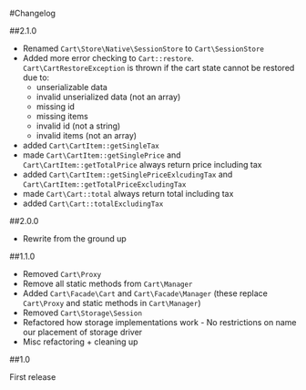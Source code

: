 #Changelog

##2.1.0

- Renamed `Cart\Store\Native\SessionStore` to `Cart\SessionStore`
- Added more error checking to `Cart::restore`. `Cart\CartRestoreException` is thrown if the cart state cannot be restored due to:
    - unserializable data
    - invalid unserialized data (not an array)
    - missing id
    - missing items
    - invalid id (not a string)
    - invalid items (not an array)
- added `Cart\CartItem::getSingleTax`
- made `Cart\CartItem::getSinglePrice` and `Cart\CartItem::getTotalPrice` always return price including tax
- added `Cart\CartItem::getSinglePriceExlcudingTax` and `Cart\CartItem::getTotalPriceExcludingTax`
- made `Cart\Cart::total` always return total including tax
- added `Cart\Cart::totalExcludingTax`

##2.0.0

- Rewrite from the ground up

##1.1.0

- Removed `Cart\Proxy`
- Remove all static methods from `Cart\Manager`
- Added `Cart\Facade\Cart` and `Cart\Facade\Manager` (these replace `Cart\Proxy` and static methods in `Cart\Manager`)
- Removed `Cart\Storage\Session`
- Refactored how storage implementations work - No restrictions on name our placement of storage driver
- Misc refactoring + cleaning up

##1.0

First release
